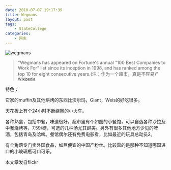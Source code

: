 ```yaml
---
date: 2010-07-07 19:17:39
title: Wegmans
layout: post
tags:
    - StateCollege
categories:
    - 网志
---
```

![wegmans](http://farm5.static.flickr.com/4135/4772861818_df1e187573.jpg)

>"Wegmans has appeared on Fortune's annual "100 Best Companies to Work For" list since its inception in 1998, and has ranked among the top 10 for eight consecutive years.(注：作为一个超市，真是不容易)"  <small><a href="http://en.wikipedia.org/wiki/Wegmans_Food_Markets" target="_blank">Wikipedia</a></small>

特色：

它家的muffin及其他烘烤的东西比沃尔玛，Giant，Weis的好吃很多。

天花板上有个24小时不断绕圈的小火车。

各种熟食，包括中餐，味道很好。超市里有个如图的小餐馆，可以自选各种沙拉及中餐烧烤等，7.59/磅，可选的几种汤尤其鲜美。另外有很多其他地方少见的啤酒，包括青岛及哈啤。餐馆偶尔还有免费电影看，比如最近的玩具总动员2。

有个角落专门卖外国食品，如巨便宜的中国产粉丝。比较雷的是那种不知道哪国进口的小玻璃瓶可口可乐。

本文章发自flickr
